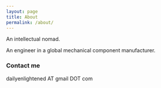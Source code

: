 ```yaml
---
layout: page
title: About
permalink: /about/
---
```


An intellectual nomad.

An engineer in a global mechanical component manufacturer.

### Contact me

dailyenlightened AT gmail DOT com
